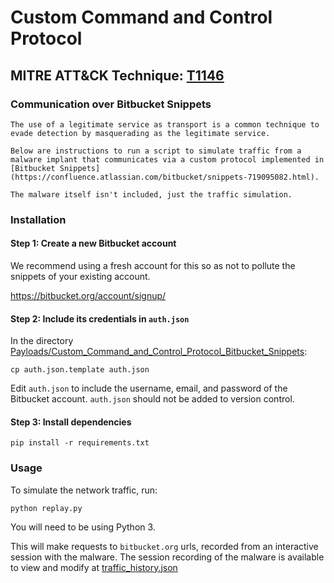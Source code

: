 # Custom Command and Control Protocol

## MITRE ATT&CK Technique: [T1146](https://attack.mitre.org/wiki/Technique/T1094)

### Communication over Bitbucket Snippets
	The use of a legitimate service as transport is a common technique to evade detection by masquerading as the legitimate service.

	Below are instructions to run a script to simulate traffic from a malware implant that communicates via a custom protocol implemented in [Bitbucket Snippets](https://confluence.atlassian.com/bitbucket/snippets-719095082.html).

	The malware itself isn't included, just the traffic simulation.

### Installation

#### Step 1: Create a new Bitbucket account

We recommend using a fresh account for this so as not to pollute the snippets of your existing account.

https://bitbucket.org/account/signup/

#### Step 2: Include its credentials in `auth.json`
In the directory [Payloads/Custom_Command_and_Control_Protocol_Bitbucket_Snippets](Payloads/Custom_Command_and_Control_Protocol_Bitbucket_Snippets):

```
cp auth.json.template auth.json
```

Edit `auth.json` to include the username, email, and password of the Bitbucket account. `auth.json` should not be added to version control.

#### Step 3: Install dependencies
```
pip install -r requirements.txt
```

### Usage
To simulate the network traffic, run:
```
python replay.py
```

You will need to be using Python 3.

This will make requests to `bitbucket.org` urls, recorded from an interactive session with the malware.
The session recording of the malware is available to view and modify at [traffic_history.json](bitbucket_protocol/traffic_history.json)
